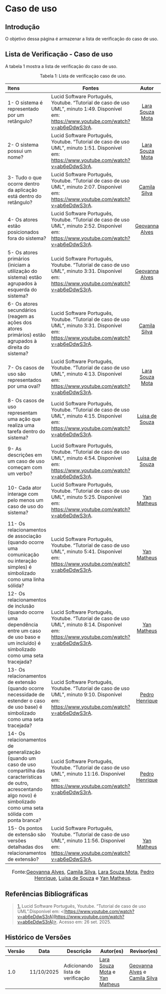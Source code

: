 # Caso de uso

## Introdução

O objetivo dessa página é armazenar a lista de verificação do caso de uso.

## Lista de Verificação - Caso de uso  

A tabela 1 mostra a lista de verificação do caso de uso.

<figcaption align="center">Tabela 1: Lista de verificação caso de uso.</figcaption>

| Itens | Fontes | Autor | Acesso | Fotos | 
| :---- | ----- | :---: | :----: | :---: |
| 1- O sistema é representado por um retângulo? | Lucid Software Português, Youtube. “Tutorial de caso de uso UML”, minuto 1:49. Disponível em: https://www.youtube.com/watch?v=ab6eDdwS3rA. | [Lara Souza Mota](https://github.com/mel14-hub) | 26/09/2025 | [Link](https://i.postimg.cc/8zHN9Bkb/1.png) |
| 2- O sistema possui um nome? | Lucid Software Português, Youtube. “Tutorial de caso de uso UML”, minuto 1:51. Disponível em: https://www.youtube.com/watch?v=ab6eDdwS3rA. | [Lara Souza Mota](https://github.com/mel14-hub) | 26/09/2025 | [Link](https://i.postimg.cc/rwJM3Cy5/2.png) |
| 3- Tudo o que ocorre dentro da aplicação está dentro do retângulo? | Lucid Software Português, Youtube. “Tutorial de caso de uso UML”, minuto 2:07. Disponível em: https://www.youtube.com/watch?v=ab6eDdwS3rA. | [Camila Silva](https://github.com/CamilaSilvaC) | 26/09/2025 | [Link](https://i.postimg.cc/sgcsq9fZ/3.png) |
| 4- Os atores estão posicionados fora do sistema? | Lucid Software Português, Youtube. “Tutorial de caso de uso UML”, minuto 2:52. Disponível em: https://www.youtube.com/watch?v=ab6eDdwS3rA. | [Geovanna Alves](https://github.com/GeovannaUmbelino) | 26/09/2025 | [Link](https://i.postimg.cc/dVBwpmQh/4.png) |
| 5- Os atores primários (iniciam a utilização do sistema) estão agrupados à esquerda do sistema? | Lucid Software Português, Youtube. “Tutorial de caso de uso UML”, minuto 3:31. Disponível em: https://www.youtube.com/watch?v=ab6eDdwS3rA. | [Geovanna Alves](https://github.com/GeovannaUmbelino)| 26/09/2025 | [Link](https://i.postimg.cc/DwgnHdfn/5.png) |
| 6- Os atores secundários (reagem as ações dos atores primários) estão agrupados à direita do sistema? | Lucid Software Português, Youtube. “Tutorial de caso de uso UML”, minuto 3:31. Disponível em: https://www.youtube.com/watch?v=ab6eDdwS3rA. | [Camila Silva](https://github.com/CamilaSilvaC) | 26/09/2025 | [Link](https://i.postimg.cc/sgy3T0z3/6.png) |
| 7- Os casos de uso são representados por uma oval? | Lucid Software Português, Youtube. “Tutorial de caso de uso UML”, minuto 4:13. Disponível em: https://www.youtube.com/watch?v=ab6eDdwS3rA. | [Lara Souza Mota](https://github.com/mel14-hub) | 26/09/2025 | [Link](https://i.postimg.cc/rwcqfYT2/7.png) |
| 8- Os casos de uso representam uma ação que realiza uma tarefa dentro do sistema? | Lucid Software Português, Youtube. “Tutorial de caso de uso UML”, minuto 4:15. Disponível em: https://www.youtube.com/watch?v=ab6eDdwS3rA. |[Luisa de Souza](https://github.com/Luisa12ll) | 26/09/2025 | [Link](https://i.postimg.cc/rwcqfYkn/8.png) |
| 9- As descrições em um caso de uso começam com um verbo? | Lucid Software Português, Youtube. “Tutorial de caso de uso UML”, minuto 4:54. Disponível em: https://www.youtube.com/watch?v=ab6eDdwS3rA. | [Luisa de Souza](https://github.com/Luisa12ll) | 26/09/2025 | [Link](https://i.postimg.cc/gk3Yqbfx/9.png) |
| 10- Cada ator interage com pelo menos um caso de uso do sistema? | Lucid Software Português, Youtube. “Tutorial de caso de uso UML”, minuto 5:25. Disponível em: https://www.youtube.com/watch?v=ab6eDdwS3rA. | [Yan Matheus](https://github.com/Yanmatheus0812) | 26/09/2025 | [Link](https://i.postimg.cc/CM3hqx65/10.png) |
| 11- Os relacionamentos de associação (quando ocorre uma comunicação ou interação simples) é simbolizado como uma linha sólida? | Lucid Software Português, Youtube. “Tutorial de caso de uso UML”, minuto 5:41. Disponível em: https://www.youtube.com/watch?v=ab6eDdwS3rA. | [Yan Matheus](https://github.com/Yanmatheus0812) | 26/09/2025 | [Link](https://i.postimg.cc/fWtWy95D/11.png) |
| 12- Os relacionamentos de inclusão (quando ocorre uma dependência entre um caso de uso baso e um incluído) é simbolizado como uma seta tracejada? | Lucid Software Português, Youtube. “Tutorial de caso de uso UML”, minuto 8:14. Disponível em: https://www.youtube.com/watch?v=ab6eDdwS3rA. | [Yan Matheus](https://github.com/Yanmatheus0812) | 26/09/2025 | [Link](https://i.postimg.cc/Bt9VQypX/12.png) |
| 13- Os relacionamentos de extensão (quando ocorre necessidade de estender o caso de uso base) é simbolizado como uma seta tracejada? | Lucid Software Português, Youtube. “Tutorial de caso de uso UML”, minuto 9:10. Disponível em: https://www.youtube.com/watch?v=ab6eDdwS3rA. | [Pedro Henrique](https://github.com/pedrohpsantos) | 26/09/2025 | [Link](https://i.postimg.cc/sfQfxhmH/13.png) |
| 14- Os relacionamentos de generalização (quando um caso de uso compartilha das características de outro, acrescentando algo novo) é simbolizado como uma seta sólida com ponta branca? | Lucid Software Português, Youtube. “Tutorial de caso de uso UML”, minuto 11:16. Disponível em: https://www.youtube.com/watch?v=ab6eDdwS3rA. | [Pedro Henrique](https://github.com/pedrohpsantos) | 26/09/2025 | [Link](https://i.postimg.cc/NG9GFHbq/14.png) |
| 15- Os pontos de extensão são versões detalhadas dos relacionamentos de extensão? | Lucid Software Português, Youtube. “Tutorial de caso de uso UML”, minuto 11:56. Disponível em: https://www.youtube.com/watch?v=ab6eDdwS3rA. | [Yan Matheus](https://github.com/Yanmatheus0812) | 26/09/2025 | [Link](https://i.postimg.cc/vT6KyMWf/15.png) |


<font size="3"><p style="text-align: center">Fonte:[Geovanna Alves](https://github.com/GeovannaUmbelino), [Camila Silva](https://github.com/CamilaSilvaC), [Lara Souza Mota](https://github.com/mel14-hub), [Pedro Henrique](https://github.com/pedrohpsantos), [Luísa de Souza](https://github.com/luisa12ll)  e [Yan Matheus](https://github.com/Yanmatheus0812).</p></font>


## Referências Bibliográficas

> <a id="RP1" href="#TEC2">1.</a> Lucid Software Português, Youtube. “Tutorial de caso de uso UML”.Disponível em: 
<[https://www.youtube.com/watch?v=ab6eDdwS3rA](https://www.youtube.com/watch?v=ab6eDdwS3rA)>. Acesso em: 26 set. 2025.

## Histórico de Versões

| Versão | Data       | Descrição                    | Autor(es)                          | Revisor(es)                          |
|--------|------------|------------------------------|-----------------------------------|-------------------------------------|
| 1.0    | 11/10/2025 | Adicionando lista de verificação  |  [Lara Souza Mota](https://github.com/mel14-hub) e [Yan Matheus](https://github.com/Yanmatheus0812)|[Geovanna Alves](https://github.com/GeovannaUmbelino) e [Camila Silva](https://github.com/CamilaSilvaC) |
